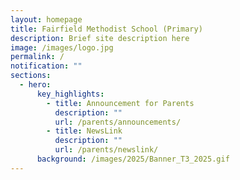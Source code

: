 ```yaml
---
layout: homepage
title: Fairfield Methodist School (Primary)
description: Brief site description here
image: /images/logo.jpg
permalink: /
notification: ""
sections:
  - hero:
      key_highlights:
        - title: Announcement for Parents
          description: ""
          url: /parents/announcements/
        - title: NewsLink
          description: ""
          url: /parents/newslink/
      background: /images/2025/Banner_T3_2025.gif
---
```

